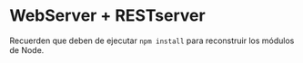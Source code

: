# WebServer + RESTserver

Recuerden que deben de ejecutar ```npm install``` para reconstruir los módulos de Node.
